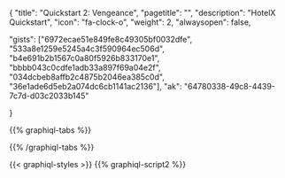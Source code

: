 {
"title": "Quickstart 2: Vengeance",
"pagetitle": "",
"description": "HotelX Quickstart",
"icon": "fa-clock-o",
"weight": 2,
"alwaysopen": false,

"gists": ["6972ecae51e849fe8c49305bf0032dfe", "533a8e1259e5245a4c3f590964ec506d", "b4e691b2b1567c0a80f5926b833170e1", "bbbb043c0cdfe1adb33a897f69a04e2f", "034dcbeb8affb2c4875b2046ea385c0d", "36e1ade6d5eb2a074dc6cb1141ac2136"],
"ak": "64780338-49c8-4439-7c7d-d03c2033b145"

}

{{% graphiql-tabs %}}



{{% /graphiql-tabs %}}

{{< graphiql-styles >}}
{{% graphiql-script2 %}}